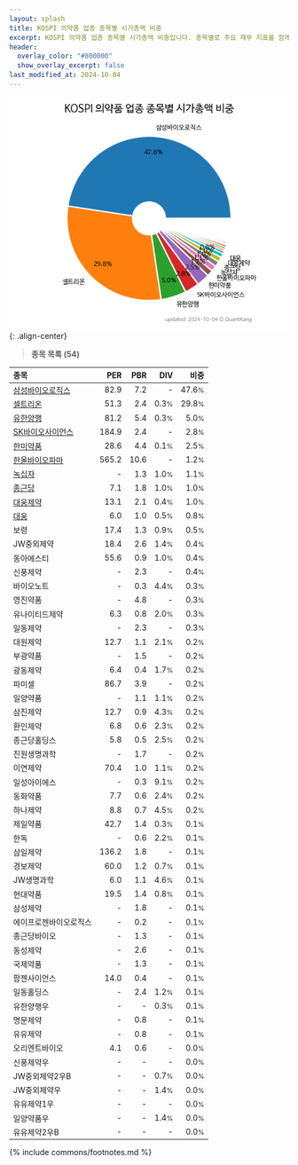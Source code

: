 ```yaml
---
layout: splash
title: KOSPI 의약품 업종 종목별 시가총액 비중
excerpt: KOSPI 의약품 업종 종목별 시가총액 비중입니다. 종목별로 주요 재무 지표를 함께 표시합니다.
header:
  overlay_color: "#800000"
  show_overlay_excerpt: false
last_modified_at: 2024-10-04
---
```



![KOSPI 의약품 업종 종목별 시가총액 비중](/stats/sector/images/kospi_업종_의약품_종목.png){: .align-center}


> **종목 목록 (54)**<a id="list"></a>

| **종목** | **PER** | **PBR** | **DIV** | **비중** |
| :------- | ------: | ------: | ------: | -------: |
| [삼성바이오로직스](/207940/) | 82.9 | 7.2 | - | 47.6<small>%</small> |
| [셀트리온](/068270/) | 51.3 | 2.4 | 0.3<small>%</small> | 29.8<small>%</small> |
| [유한양행](/000100/) | 81.2 | 5.4 | 0.3<small>%</small> | 5.0<small>%</small> |
| [SK바이오사이언스](/302440/) | 184.9 | 2.4 | - | 2.8<small>%</small> |
| [한미약품](/128940/) | 28.6 | 4.4 | 0.1<small>%</small> | 2.5<small>%</small> |
| [한올바이오파마](/009420/) | 565.2 | 10.6 | - | 1.2<small>%</small> |
| [녹십자](/006280/) | - | 1.3 | 1.0<small>%</small> | 1.1<small>%</small> |
| [종근당](/185750/) | 7.1 | 1.8 | 1.0<small>%</small> | 1.0<small>%</small> |
| [대웅제약](/069620/) | 13.1 | 2.1 | 0.4<small>%</small> | 1.0<small>%</small> |
| [대웅](/003090/) | 6.0 | 1.0 | 0.5<small>%</small> | 0.8<small>%</small> |
| 보령 | 17.4 | 1.3 | 0.9<small>%</small> | 0.5<small>%</small> |
| JW중외제약 | 18.4 | 2.6 | 1.4<small>%</small> | 0.4<small>%</small> |
| 동아에스티 | 55.6 | 0.9 | 1.0<small>%</small> | 0.4<small>%</small> |
| 신풍제약 | - | 2.3 | - | 0.4<small>%</small> |
| 바이오노트 | - | 0.3 | 4.4<small>%</small> | 0.3<small>%</small> |
| 영진약품 | - | 4.8 | - | 0.3<small>%</small> |
| 유나이티드제약 | 6.3 | 0.8 | 2.0<small>%</small> | 0.3<small>%</small> |
| 일동제약 | - | 2.3 | - | 0.3<small>%</small> |
| 대원제약 | 12.7 | 1.1 | 2.1<small>%</small> | 0.2<small>%</small> |
| 부광약품 | - | 1.5 | - | 0.2<small>%</small> |
| 광동제약 | 6.4 | 0.4 | 1.7<small>%</small> | 0.2<small>%</small> |
| 파미셀 | 86.7 | 3.9 | - | 0.2<small>%</small> |
| 일양약품 | - | 1.1 | 1.1<small>%</small> | 0.2<small>%</small> |
| 삼진제약 | 12.7 | 0.9 | 4.3<small>%</small> | 0.2<small>%</small> |
| 환인제약 | 6.8 | 0.6 | 2.3<small>%</small> | 0.2<small>%</small> |
| 종근당홀딩스 | 5.8 | 0.5 | 2.5<small>%</small> | 0.2<small>%</small> |
| 진원생명과학 | - | 1.7 | - | 0.2<small>%</small> |
| 이연제약 | 70.4 | 1.0 | 1.1<small>%</small> | 0.2<small>%</small> |
| 일성아이에스 | - | 0.3 | 9.1<small>%</small> | 0.2<small>%</small> |
| 동화약품 | 7.7 | 0.6 | 2.4<small>%</small> | 0.2<small>%</small> |
| 하나제약 | 8.8 | 0.7 | 4.5<small>%</small> | 0.2<small>%</small> |
| 제일약품 | 42.7 | 1.4 | 0.3<small>%</small> | 0.1<small>%</small> |
| 한독 | - | 0.6 | 2.2<small>%</small> | 0.1<small>%</small> |
| 삼일제약 | 136.2 | 1.8 | - | 0.1<small>%</small> |
| 경보제약 | 60.0 | 1.2 | 0.7<small>%</small> | 0.1<small>%</small> |
| JW생명과학 | 6.0 | 1.1 | 4.6<small>%</small> | 0.1<small>%</small> |
| 현대약품 | 19.5 | 1.4 | 0.8<small>%</small> | 0.1<small>%</small> |
| 삼성제약 | - | 1.8 | - | 0.1<small>%</small> |
| 에이프로젠바이오로직스 | - | 0.2 | - | 0.1<small>%</small> |
| 종근당바이오 | - | 1.3 | - | 0.1<small>%</small> |
| 동성제약 | - | 2.6 | - | 0.1<small>%</small> |
| 국제약품 | - | 1.3 | - | 0.1<small>%</small> |
| 팜젠사이언스 | 14.0 | 0.4 | - | 0.1<small>%</small> |
| 일동홀딩스 | - | 2.4 | 1.2<small>%</small> | 0.1<small>%</small> |
| 유한양행우 | - | - | 0.3<small>%</small> | 0.1<small>%</small> |
| 명문제약 | - | 0.8 | - | 0.1<small>%</small> |
| 유유제약 | - | 0.8 | - | 0.1<small>%</small> |
| 오리엔트바이오 | 4.1 | 0.6 | - | 0.0<small>%</small> |
| 신풍제약우 | - | - | - | 0.0<small>%</small> |
| JW중외제약2우B | - | - | 0.7<small>%</small> | 0.0<small>%</small> |
| JW중외제약우 | - | - | 1.4<small>%</small> | 0.0<small>%</small> |
| 유유제약1우 | - | - | - | 0.0<small>%</small> |
| 일양약품우 | - | - | 1.4<small>%</small> | 0.0<small>%</small> |
| 유유제약2우B | - | - | - | 0.0<small>%</small> |

{% include commons/footnotes.md %}